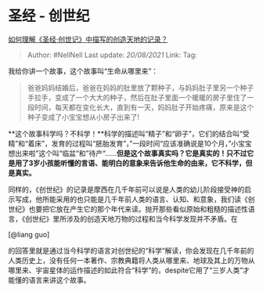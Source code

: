 # 圣经 - 创世纪
[如何理解《圣经·创世记》中描写的创造天地的记录？](https://www.zhihu.com/question/20631058/answer/392718831)

> Author: #NellNell 
> Last update: *20/08/2021* 
> Link:
> Tag: 

我给你讲一个故事，这个故事叫“生命从哪里来”：

> 爸爸妈妈结婚后，爸爸在妈妈的肚里放了颗种子，与妈妈肚子里另一个种子手拉手，变成了一个大大的种子，然后在肚子里面一个暖暖的房子里住了一段时间，每天都在变化长大，直到有一天，妈妈肚子开始疼痛，原来是这个种子变成了小宝宝想从小房子出来了!

**这个故事科学吗？不科学！**科学的描述叫“精子”和“卵子”，它们的结合叫“受精”和“着床”，发育的过程叫“胚胎发育”，”一段时间“应该准确说是10个月，”小宝宝想出来啦”这个叫“临盆“和”待产“……**但是这个故事真实吗？它是真实的！只不过它是用了3岁小孩能听懂的言语、能明白的意象来告诉他生命的由来，它不科学，但是真实。**

  

同样的，《创世纪》的记录是摩西在几千年前可以说是人类的幼儿阶段接受神的启示写成，他所能采用的也只能是几千年前人类的语言、认知、和意象，我们读《创世纪》也要把它放在产生它的那个年代来读。抛开那些看似原始和粗糙的描述性语言，《创世纪》里所涉及的创造天地万物的过程和当今科学发现并不矛盾。在

[@liang guo]

的回答里就是通过当今科学的语言对创世纪的“科学”解读，你会发现在几千年前的人类历史上，没有任何一本著作、宗教典籍将人类从哪里来、地球及其上的万物从哪里来、宇宙星体的运作描述的如此符合“科学”的，despite它用了“三岁人类”才能懂的语言来讲这个故事。